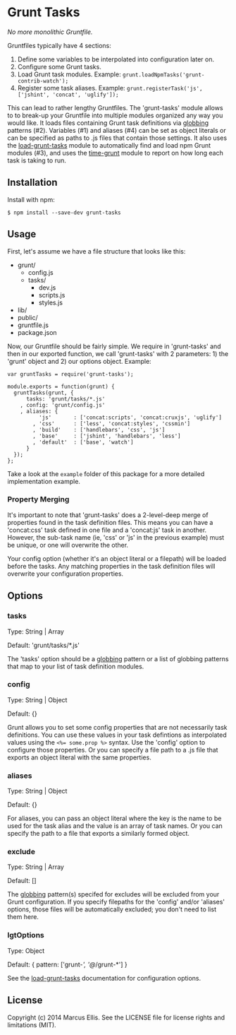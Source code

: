 # Grunt Tasks

*No more monolithic Gruntfile.* 

Gruntfiles typically have 4 sections:

  1. Define some variables to be interpolated into configuration later on.
  2. Configure some Grunt tasks.
  3. Load Grunt task modules. Example: `grunt.loadNpmTasks('grunt-contrib-watch');`
  4. Register some task aliases. Example: `grunt.registerTask('js', ['jshint', 'concat', 'uglify']);`

This can lead to rather lengthy Gruntfiles. The 'grunt-tasks' module allows to to break-up your Gruntfile into multiple modules organized any way you would like. It loads files containing Grunt task definitions via [globbing][glob] patterns (#2). Variables (#1) and aliases (#4) can be set as object literals or can be specified as paths to .js files that contain those settings. It also uses the [load-grunt-tasks][lgt] module to automatically find and load npm Grunt modules (#3), and uses the [time-grunt][tg] module to report on how long each task is taking to run.


## Installation

Install with npm:

    $ npm install --save-dev grunt-tasks


## Usage

First, let's assume we have a file structure that looks like this:

  * grunt/
    * config.js
    * tasks/
      * dev.js
      * scripts.js
      * styles.js
  * lib/
  * public/
  * gruntfile.js
  * package.json


Now, our Gruntfile should be fairly simple. We require in 'grunt-tasks' and then in our exported function, we call 'grunt-tasks' with 2 parameters: 1) the 'grunt' object and 2) our options object.  Example:

    var gruntTasks = require('grunt-tasks');

    module.exports = function(grunt) {
      gruntTasks(grunt, {
          tasks: 'grunt/tasks/*.js'
        , config: 'grunt/config.js'
        , aliases: {
              'js'       : ['concat:scripts', 'concat:cruxjs', 'uglify']
            , 'css'      : ['less', 'concat:styles', 'cssmin']
            , 'build'    : ['handlebars', 'css', 'js']
            , 'base'     : ['jshint', 'handlebars', 'less']
            , 'default'  : ['base', 'watch']
          }
      });
    };

Take a look at the `example` folder of this package for a more detailed implementation example.


### Property Merging

It's important to note that 'grunt-tasks' does a 2-level-deep merge of properties found in the task definition files. This means you can have a 'concat:css' task defined in one file and a 'concat:js' task in another. However, the sub-task name (ie, 'css' or 'js' in the previous example) must be unique, or one will overwrite the other.

Your config option (whether it's an object literal or a filepath) will be loaded before the tasks. Any matching properties in the task definition files will overwrite your configuration properties.


## Options

### tasks

Type: String | Array

Default: 'grunt/tasks/*.js' 

The 'tasks' option should be a [globbing][glob] pattern or a list of globbing patterns that map to your list of task definition modules.


### config

Type: String | Object

Default: {}

Grunt allows you to set some config properties that are not necessarily task definitions. You can use these values in your task defintions as interpolated values using the `<%= some.prop %>` syntax. Use the 'config' option to configure those properties. Or you can specify a file path to a .js file that exports an object literal with the same properties.


### aliases

Type: String | Object

Default: {}

For aliases, you can pass an object literal where the key is the name to be used for the task alias and the value is an array of task names. Or you can specify the path to a file that exports a similarly formed object.


### exclude

Type: String | Array

Default: [] 

The [globbing][glob] pattern(s) specifed for excludes will be excluded from your Grunt configuration. If you specify filepaths for the 'config' and/or 'aliases' options, those files will be automatically excluded; you don't need to list them here.


### lgtOptions

Type: Object

Default: { pattern: ['grunt-*', '@*/grunt-*'] }

See the [load-grunt-tasks][lgt] documentation for configuration options.



[lgt]: https://www.npmjs.org/package/load-grunt-tasks
[tg]: https://www.npmjs.com/package/time-grunt
[glob]: https://www.npmjs.org/package/globule


## License

Copyright (c) 2014 Marcus Ellis. See the LICENSE file for license rights and limitations (MIT).
